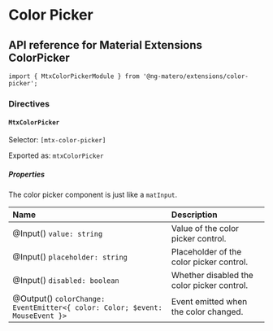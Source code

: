 # Color Picker

## API reference for Material Extensions ColorPicker

`import { MtxColorPickerModule } from '@ng-matero/extensions/color-picker';`

### Directives

#### `MtxColorPicker`

Selector: `[mtx-color-picker]`

Exported as: `mtxColorPicker`

##### Properties

The color picker component is just like a `matInput`.

| Name | Description |
| :--- | :--- |
| @Input\(\) `value: string` | Value of the color picker control. |
| @Input\(\) `placeholder: string` | Placeholder of the color picker control. |
| @Input\(\) `disabled: boolean` | Whether disabled the color picker control. |
| @Output\(\) `colorChange: EventEmitter<{ color: Color; $event: MouseEvent }>` | Event emitted when the color changed. |

